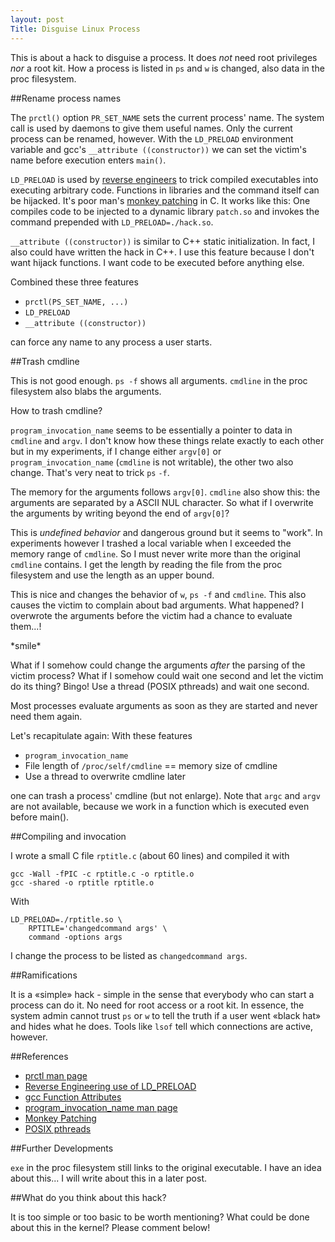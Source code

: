 ```yaml
---
layout: post
Title: Disguise Linux Process
---
```


This is about a hack to disguise a process. It does *not* need root
privileges *nor* a root kit. How a process is listed in `ps` and `w` is changed,
also data in the proc filesystem.


##Rename process names

The `prctl()` option `PR_SET_NAME` sets the current process' name. The system
call is used by daemons to give them useful names. Only the current process can
be renamed, however. With the `LD_PRELOAD` environment variable and gcc's
`__attribute ((constructor))` we can set the victim's name before execution
enters `main()`.

`LD_PRELOAD` is used by [reverse engineers][re] to trick compiled executables
into executing arbitrary code. Functions in libraries and the command itself
can be hijacked. It's poor man's [monkey patching][mp] in C. It works like
this: One compiles code to be injected to a dynamic library `patch.so` and
invokes the command prepended with `LD_PRELOAD=./hack.so`.

`__attribute ((constructor))` is similar to C++ static initialization. In fact,
I also could have written the hack in C++. I use this feature because I don't
want hijack functions. I want code to be executed before anything else.

Combined these three features

- `prctl(PS_SET_NAME, ...)`
- `LD_PRELOAD`
- `__attribute ((constructor))`

can force any name to any process a user starts.


##Trash cmdline

This is not good enough. `ps -f` shows all arguments. `cmdline` in the proc
filesystem also blabs the arguments.

How to trash cmdline?

`program_invocation_name` seems to be essentially a pointer to data in 
`cmdline` and `argv`. I don't know how these things relate exactly to each other
but in my experiments, if I change either `argv[0]` or `program_invocation_name`
(`cmdline` is not writable), the other two also change. That's very neat to
trick `ps`&nbsp;`-f`.

The memory for the arguments follows `argv[0]`. 
`cmdline` also show this: the arguments are separated by
a ASCII NUL character. So what if I overwrite the arguments by writing beyond
the end of `argv[0]`? 

This is *undefined behavior* and dangerous ground but it seems to "work". In
experiments however I trashed a local variable when I exceeded the memory
range of `cmdline`. So I must never write more than the original `cmdline`
contains. I get the length by reading the file from the proc filesystem and
use the length as an upper bound.

This is nice and changes the behavior of `w`, `ps -f` and `cmdline`. This also
causes the victim to complain about bad arguments. What happened? I overwrote
the arguments before the victim had a chance to evaluate them...!

\*smile\*

What if I somehow could change the arguments *after* the parsing of the victim
process? What if I somehow could wait one second and let the victim do its
thing? Bingo! Use a thread (POSIX pthreads) and wait one second.

Most processes evaluate arguments as soon as they are started and never need
them again.

Let's recapitulate again: With these features

- `program_invocation_name`
- File length of `/proc/self/cmdline` == memory size of cmdline
- Use a thread to overwrite cmdline later

one can trash a process' cmdline (but not enlarge). Note that `argc` and `argv`
are not available, because we work in a function which is executed even before
main().


##Compiling and invocation

I wrote a small C file `rptitle.c` (about 60 lines) and compiled it with

    gcc -Wall -fPIC -c rptitle.c -o rptitle.o
    gcc -shared -o rptitle rptitle.o

With

    LD_PRELOAD=./rptitle.so \
        RPTITLE='changedcommand args' \
        command -options args
    
I change the process to be listed as `changedcommand args`.


##Ramifications

It is a «simple» hack - simple in the sense that everybody who can start a
process can do it. No need for root access or a root kit. In essence, the
system admin cannot trust `ps` or `w` to tell the truth if a user went
«black hat» and hides what he does. Tools like `lsof` tell which connections
are active, however. 


##References

- [prctl man page][prctl]
- [Reverse Engineering use of LD_PRELOAD][re]
- [gcc Function Attributes][gccfa]
- [program_invocation_name man page][pin]
- [Monkey Patching][mp]
- [POSIX pthreads][pt]


##Further Developments

`exe` in the proc filesystem still links to the original executable. I have
an idea about this... I will write about this in a later post.


##What do you think about this hack?

It is too simple or too basic to be worth mentioning? What could be done about
this in the kernel? Please comment below!


[prctl]: http://www.kernel.org/doc/man-pages/online/pages/man2/prctl.2.html
[re]:    http://securityvulns.com/articles/reveng/
[pin]:   http://www.kernel.org/doc/man-pages/online/pages/man3/program_invocation_name.3.html
[mp]:    http://en.wikipedia.org/wiki/Monkey_patch
[pt]:    http://www.ibm.com/developerworks/linux/library/l-posix1.html
[gccfa]: http://gcc.gnu.org/onlinedocs/gcc/Function-Attributes.html
